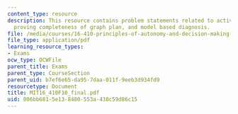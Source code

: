 ```yaml
---
content_type: resource
description: This resource contains problem statements related to activity planning,
  proving completeness of graph plan, and model based diagnosis.
file: /media/courses/16-410-principles-of-autonomy-and-decision-making-fall-2010/006bb6815e138480553a438c59d86c15_MIT16_410F10_final.pdf
file_type: application/pdf
learning_resource_types:
- Exams
ocw_type: OCWFile
parent_title: Exams
parent_type: CourseSection
parent_uid: b7ef6e65-da95-7daa-011f-9eeb3d934fd9
resourcetype: Document
title: MIT16_410F10_final.pdf
uid: 006bb681-5e13-8480-553a-438c59d86c15
---
```

